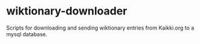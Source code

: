 # wiktionary-downloader
Scripts for downloading and sending wiktionary entries from  Kaikki.org to a mysql database.
